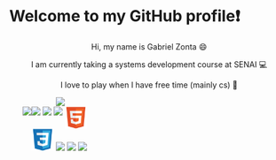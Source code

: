 <h1>Welcome to my GitHub profile❗</h1>

  <p align="center" >Hi, my name is Gabriel Zonta 😄</p>
  <p align="center">I am currently taking a systems development course at SENAI 💻</p>
  <p align="center">I love to play when I have free time (mainly cs) 🔫</p>

  <img align="right" width="420px" src="https://fiverr-res.cloudinary.com/images/t_main1,q_auto,f_auto,q_auto,f_auto/attachments/delivery/asset/0e2ad9b3addce4c9c2b7504579850fcd-1672333513/FC-Hero%20Home/create-isometric-pixel-art-for-you.gif"/>
  <ul width="420">
<br>
<div>
  <img height="130em" align="left" src="https://github-readme-stats.vercel.app/api/top-langs/?username=buzzfps&layout=compact&langs_count=7&theme=radical"/>
  <img height="35" align="top" src="https://logodownload.org/wp-content/uploads/2022/04/javascript-logo-1.png"/>
  <img height="45" align="top" src="https://walde.co/wp-content/uploads/2016/09/nodejs_logo.png"/>
  <img height="40" align="top" src="https://upload.wikimedia.org/wikipedia/commons/thumb/a/a7/React-icon.svg/2300px-React-icon.svg.png"/>
  <img height="40" align="top" src="https://raw.githubusercontent.com/devicons/devicon/master/icons/html5/html5-original.svg"/>
  <br>
  <img height="40" src="https://raw.githubusercontent.com/devicons/devicon/master/icons/css3/css3-original.svg"/>
  <img height="35" src="https://cdn-icons-png.flaticon.com/512/5968/5968313.png"/>
  <img height="40" src="https://raw.githubusercontent.com/jmnote/z-icons/master/svg/c.svg"/>
  <img height="50" src="https://logospng.org/download/java/logo-java-512.png"/>
</div> 

  

 
